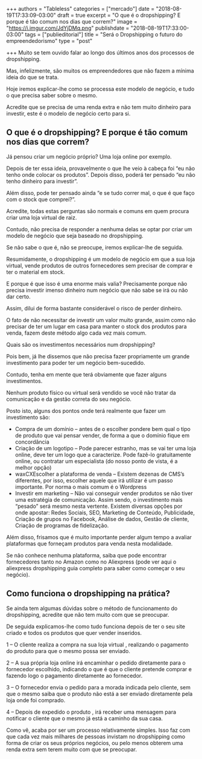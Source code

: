 +++
authors = "Tableless"
categories = ["mercado"]
date = "2018-08-19T17:33:09-03:00"
draft = true
excerpt = "O que é o dropshipping? E porque é tão comum nos dias que correm?"
image = "https://i.imgur.com/JdYjDMq.png"
publishdate = "2018-08-19T17:33:00-03:00"
tags = ["publieditorial"]
title = "Será o Dropshipping o futuro do empreendedorismo"
type = "post"

+++
Muito se tem ouvido falar ao longo dos últimos anos dos processos de dropshipping.

Mas, infelizmente, são muitos os empreendedores que não fazem a mínima ideia do que se trata.

Hoje iremos explicar-lhe como se processa este modelo de negócio, e tudo o que precisa saber sobre o mesmo.

Acredite que se precisa de uma renda extra e não tem muito dinheiro para investir, este é o modelo de negócio certo para si.

## O que é o dropshipping? E porque é tão comum nos dias que correm?

Já pensou criar um negócio próprio? Uma loja online por exemplo.

Depois de ter essa ideia, provavelmente o que lhe veio à cabeça foi “eu não tenho onde colocar os produtos”. Depois disso, poderá ter pensado “eu não tenho dinheiro para investir”.

Além disso, pode ter pensado ainda “e se tudo correr mal, o que é que faço com o stock que comprei?”.

Acredite, todas estas perguntas são normais e comuns em quem procura criar uma loja virtual de raiz.

Contudo, não precisa de responder a nenhuma delas se optar por criar um modelo de negócio que seja baseado no dropshipping.

Se não sabe o que é, não se preocupe, iremos explicar-lhe de seguida.

Resumidamente, o dropshipping é um modelo de negócio em que a sua loja virtual, vende produtos de outros fornecedores sem precisar de comprar e ter o material em stock.

E porque é que isso é uma enorme mais valia? Precisamente porque não precisa investir imenso dinheiro num negócio que não sabe se irá ou não dar certo.

Assim, dilui de forma bastante considerável o risco de perder dinheiro.

O fato de não necessitar de investir um valor muito grande, assim como não precisar de ter um lugar em casa para manter o stock dos produtos para venda, fazem deste método algo cada vez mais comum.

Quais são os investimentos necessários num dropshipping?

Pois bem, já lhe dissemos que não precisa fazer propriamente um grande investimento para poder ter um negócio bem-sucedido.

Contudo, tenha em mente que terá obviamente que fazer alguns investimentos.

Nenhum produto físico ou virtual será vendido se você não tratar da comunicação e da gestão correta do seu negócio.

Posto isto, alguns dos pontos onde terá realmente que fazer um investimento são:

* Compra de um domínio – antes de o escolher pondere bem qual o tipo de produto que vai pensar vender, de forma a que o domínio fique em concordância
* Criação de um logotipo – Pode parecer estranho, mas se vai ter uma loja online, deve ter um logo que a caracterize. Pode fazê-lo gratuitamente online, ou contratar um especialista (do nosso ponto de vista, é a melhor opção) 
* waxCXEscolher a plataforma de venda – Existem dezenas de CMS’s diferentes, por isso, escolher aquele que irá utilizar é um passo importante. Por norma o mais comum é o Wordpress
* Investir em marketing – Não vai conseguir vender produtos se não tiver uma estratégia de comunicação. Assim sendo, o investimento mais “pesado” será mesmo nesta vertente. Existem diversas opções por onde apostar: Redes Sociais, SEO, Marketing de Conteúdo, Publicidade,  Criação de grupos no Facebook, Análise de dados, Gestão de cliente, Criação de programas de fidelização.

Além disso, frisamos que é muito importante perder algum tempo a avaliar plataformas que forneçam produtos para venda nesta modalidade.

Se não conhece nenhuma plataforma, saiba que pode encontrar fornecedores tanto no Amazon como no Aliexpress (pode ver aqui o aliexpress dropshipping guia completo para saber como começar o seu negócio).

## Como funciona o dropshipping na prática?

Se ainda tem algumas dúvidas sobre o método de funcionamento do dropshipping, acredite que não tem muito com que se preocupar.

De seguida explicamos-lhe como tudo funciona depois de ter o seu site criado e todos os produtos que quer vender inseridos.

1 – O cliente realiza a compra na sua loja virtual , realizando o pagamento do produto para que o mesmo possa ser enviado.

2 – A sua própria loja online irá encaminhar o pedido diretamente para o fornecedor escolhido, indicando o que é que o cliente pretende comprar e fazendo logo o pagamento diretamente ao fornecedor.

3 – O fornecedor envia o pedido para a morada indicada pelo cliente, sem que o mesmo saiba que o produto não está a ser enviado diretamente pela loja onde foi comprado.

4 – Depois de expedido o produto , irá receber uma mensagem para notificar o cliente que o mesmo já está a caminho da sua casa.

Como vê, acaba por ser um processo relativamente simples. Isso faz com que cada vez mais milhares de pessoas invistam no dropshipping como forma de criar os seus próprios negócios, ou pelo menos obterem uma renda extra sem terem muito com que se preocupar.